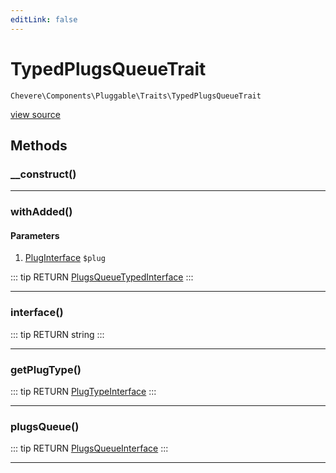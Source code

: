 ```yaml
---
editLink: false
---
```


# TypedPlugsQueueTrait

`Chevere\Components\Pluggable\Traits\TypedPlugsQueueTrait`

[view source](https://github.com/chevere/chevere/blob/master/src/Chevere/Components/Pluggable/Traits/TypedPlugsQueueTrait.php)

## Methods

### __construct()

---

### withAdded()

#### Parameters

1. [PlugInterface](../../../Interfaces/Pluggable/PlugInterface.md) `$plug`

::: tip RETURN
[PlugsQueueTypedInterface](../../../Interfaces/Pluggable/PlugsQueueTypedInterface.md)
:::

---

### interface()

::: tip RETURN
string
:::

---

### getPlugType()

::: tip RETURN
[PlugTypeInterface](../../../Interfaces/Pluggable/PlugTypeInterface.md)
:::

---

### plugsQueue()

::: tip RETURN
[PlugsQueueInterface](../../../Interfaces/Pluggable/PlugsQueueInterface.md)
:::

---
